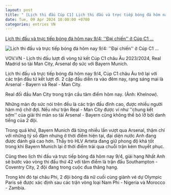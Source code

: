 ```yaml
---
layout: post
title: " [Lịch thi đấu Cúp C1] Lịch thi đấu và trực tiếp bóng đá hôm nay 9/4: ''Đại chiến'' ở Cúp C1 ..."
date: Tue, 09 Apr 2024 10:00:00 +0700
categories: entries VN
---
```

[Lịch thi đấu và trực tiếp bóng đá hôm nay 9/4: ''Đại chiến'' ở Cúp C1 ...](https://vov.vn/the-thao/lich-thi-dau-va-truc-tiep-bong-da-hom-nay-94-dai-chien-o-cup-c1-chau-au-post1087789.vov)

![Lịch thi đấu và trực tiếp bóng đá hôm nay 9/4: ''Đại chiến'' ở Cúp C1 ...](https://vov-media.emitech.vn/sites/default/files/styles/og_image/public/2024-04/khel1.jpg?v=1712637574)

VOV.VN - Lịch thi đấu lượt đi vòng tứ kết Cúp C1 châu Âu 2023/2024, Real Madrid so tài Man City, Arsenal đọ sức với Bayern Munich.

Lịch thi đấu và trực tiếp bóng đá hôm nay 9/4, Cúp C1 châu Âu trở lại với các trận đấu tứ kết lượt đi. 2 cặp đấu diễn ra vào đêm nay, rạng sáng mai là Arsenal - Bayern và Real - Man City.

Real đối đầu Man City trong trận cầu tâm điểm hôm nay. (Ảnh: Khelnow).

Những màn đọ sức nói trên đều là các trận đấu đỉnh cao, được nhiều người hâm mộ chờ đợi. Nếu như trận Real - Man City được ví như ''chung kết sớm'' của giải thì màn so tài Arsenal - Bayern cũng không thể bỏ lỡ bởi danh tiếng của 2 đội.

Trong quá khứ, Bayern Munich đã từng nhiều lần vượt qua Arsenal, thậm chí với những tỷ số đậm nhưng ở thời điểm hiện tại, đại diện nước Anh đang được đánh giá cao hơn. Thầy trò HLV Arteta đang giữ phong độ khá tốt trong khi Bayern Munich lại ở thời điểm trải qua chuỗi trận kém thuyết phục.

Cũng theo lịch thi đấu và trực tiếp bóng đá hôm nay 9/4, giải hạng Nhất Anh sẽ bước vào vòng thi đấu thứ 42 với tâm điểm là trận đấu Southampton - Coventry City, 2 đội đang trong cuộc đua thăng hạng.

Trong khi đó tại châu Phi, 2 đội bóng đá nữ cuối cùng giành vé dự Olympic Paris sẽ được xác định sau các trận vòng loại Nam Phi - Nigeria và Morocco - Zambia.

